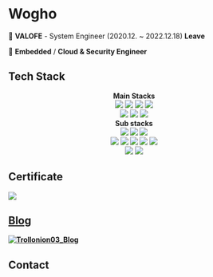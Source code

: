 Wogho
==============

🏢 **VALOFE** - System Engineer (2020.12. ~ 2022.12.18) **Leave**

🔭 **Embedded** / **Cloud & Security Engineer**

Tech Stack
---------
<div align=center>
  <b><strong>Main Stacks</strong></b>
  <br>
  <img src="https://img.shields.io/badge/CISCO-1BA0D7?style=for-the-badge&logo=CISCO&logoColor=white">
  <img src="https://img.shields.io/badge/Ubuntu-E95420?style=for-the-badge&logo=Ubuntu&logoColor=white">
  <a href="https://www.debian.org"><img src="https://img.shields.io/badge/Debian-A81D33?style=for-the-badge&logo=Debian&logoColor=white"/></a>
  <a href="https://www.centos.org"><img src="https://img.shields.io/badge/CentOS-262577?style=for-the-badge&logo=CentOS&logoColor=white"/></a>
  <br>
  <img src="https://img.shields.io/badge/fortinet-EE3124?style=for-the-badge&logo=fortinet&logoColor=white">
   <img src="https://img.shields.io/badge/azure-0078D4?style=for-the-badge&logo=microsoft azure&logoColor=white">
  <img src="https://img.shields.io/badge/IDC-FD5750?style=for-the-badge&logo=serverless&logoColor=white">
</div>

<div align=center>
  <b><strong>Sub stacks</storng></b>
  <br>
  <img src="https://img.shields.io/badge/NCP-03C75A?style=for-the-badge&logo=NAVER&logoColor=white">
  <img src="https://img.shields.io/badge/GCP-4285F4?style=for-the-badge&logo=Google cloud&logoColor=white">
  <img src="https://img.shields.io/badge/OCI-F80000?style=for-the-badge&logo=oracle&logoColor=white">
  <br>
  <img src="https://img.shields.io/badge/ACA-FF6A00?style=for-the-badge&logo=alibaba cloud&logoColor=white">
  <img src="https://img.shields.io/badge/AWS-232F3E?style=for-the-badge&logo=AMAZON AWS&logoColor=white">
  <img src="https://img.shields.io/badge/Windows Server-0078D4?style=for-the-badge&logo=Windows&logoColor=white">
  <img src="https://img.shields.io/badge/VMWARE-607078?style=for-the-badge&logo=VMWARE&logoColor=white">
  <img src="https://img.shields.io/badge/MYSQL-4479A1?style=for-the-badge&logo=MYSQL&logoColor=white">
  <br>
  <img src="https://img.shields.io/badge/NGINX-009639?style=for-the-badge&logo=NGINX&logoColor=white">
  <img src="https://img.shields.io/badge/Apache-D22128?style=for-the-badge&logo=APACHE&logoColor=white">
</div>
    

Certificate
----------
<a href="https://www.credly.com/badges/89682d07-67d8-47f4-ae16-582cef1690a6/public_url"><img src="https://images.credly.com/size/110x110/images/be8fcaeb-c769-4858-b567-ffaaa73ce8cf/image.png">


Blog
----------
[![Trollonion03_Blog](https://img.shields.io/badge/Blog-03C75A?style=for-the-badge&logo=Naver&logoColor=white&link=https://blog.naver.com/dnldp55)](https://blog.naver.com/dnldp55)

Contact
-------
